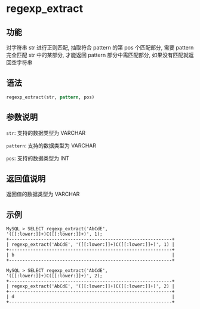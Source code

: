 # regexp_extract

## 功能

对字符串 str 进行正则匹配, 抽取符合 pattern 的第 pos 个匹配部分, 需要 pattern 完全匹配 str 中的某部分, 才能返回 pattern 部分中需匹配部分, 如果没有匹配就返回空字符串

## 语法

```Haskell
regexp_extract(str, pattern, pos)
```

## 参数说明

`str`: 支持的数据类型为 VARCHAR

`pattern`: 支持的数据类型为 VARCHAR

`pos`: 支持的数据类型为 INT

## 返回值说明

返回值的数据类型为 VARCHAR

## 示例

```Plain Text
MySQL > SELECT regexp_extract('AbCdE', '([[:lower:]]+)C([[:lower:]]+)', 1);
+-------------------------------------------------------------+
| regexp_extract('AbCdE', '([[:lower:]]+)C([[:lower:]]+)', 1) |
+-------------------------------------------------------------+
| b                                                           |
+-------------------------------------------------------------+

MySQL > SELECT regexp_extract('AbCdE', '([[:lower:]]+)C([[:lower:]]+)', 2);
+-------------------------------------------------------------+
| regexp_extract('AbCdE', '([[:lower:]]+)C([[:lower:]]+)', 2) |
+-------------------------------------------------------------+
| d                                                           |
+-------------------------------------------------------------+
```
